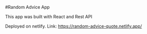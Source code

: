 #Random Advice App

This app was built with React and Rest API

Deployed on netlify. Link: https://random-advice-quote.netlify.app/
